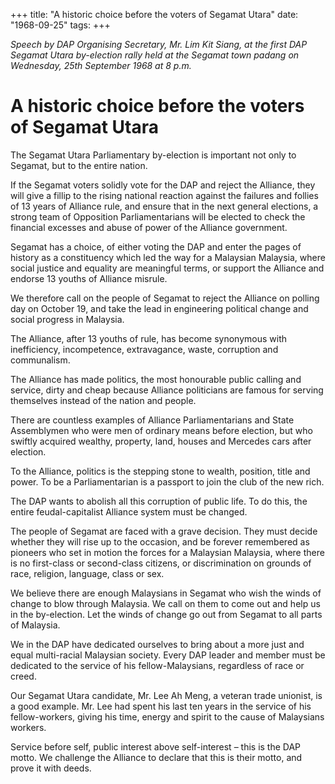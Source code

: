 +++ 
title: "A historic choice before the voters of Segamat Utara"
date: "1968-09-25"
tags:
+++

_Speech by DAP Organising Secretary, Mr. Lim Kit Siang, at the first DAP Segamat Utara by-election rally held at the Segamat town padang on Wednesday, 25th September 1968 at 8 p.m._

# A historic choice before the voters of Segamat Utara

The Segamat Utara Parliamentary by-election is important not only to Segamat, but to the entire nation.

If the Segamat voters solidly vote for the DAP and reject the Alliance, they will give a fillip to the rising national reaction against the failures and follies of 13 years of Alliance rule, and ensure that in the next general elections, a strong team of Opposition Parliamentarians will be elected to check the financial excesses and abuse of power of the Alliance government.</u>

Segamat has a choice, of either voting the DAP and enter the pages of history as a constituency which led the way for a Malaysian Malaysia, where social justice and equality are meaningful terms, or support the Alliance and endorse 13 youths of Alliance misrule.

We therefore call on the people of Segamat to reject the Alliance on polling day on October 19, and take the lead in engineering political change and social progress in Malaysia.

The Alliance, after 13 youths of rule, has become synonymous with inefficiency, incompetence, extravagance, waste, corruption and communalism.

The Alliance has made politics, the most honourable public calling and service, dirty and cheap because Alliance politicians are famous for serving themselves instead of the nation and people.

There are countless examples of Alliance Parliamentarians and State Assemblymen who were men of ordinary means before election, but who swiftly acquired wealthy, property, land, houses and Mercedes cars after election.

To the Alliance, politics is the stepping stone to wealth, position, title and power. To be a Parliamentarian is a passport to join the club of the new rich.

The DAP wants to abolish all this corruption of public life. To do this, the entire feudal-capitalist Alliance system must be changed.

The people of Segamat are faced with a grave decision. They must decide whether they will rise up to the occasion, and be forever remembered as pioneers who set in motion the forces for a Malaysian Malaysia, where there is no first-class or second-class citizens, or discrimination on grounds of race, religion, language, class or sex.

We believe there are enough Malaysians in Segamat who wish the winds of change to blow through Malaysia. We call on them to come out and help us in the by-election. Let the winds of change go out from Segamat to all parts of Malaysia.

We in the DAP have dedicated ourselves to bring about a more just and equal multi-racial Malaysian society. Every DAP leader and member must be dedicated to the service of his fellow-Malaysians, regardless of race or creed.

Our Segamat Utara candidate, Mr. Lee Ah Meng, a veteran trade unionist, is a good example. Mr. Lee had spent his last ten years in the service of his fellow-workers, giving his time, energy and spirit to the cause of Malaysians workers.

Service before self, public interest above self-interest – this is the DAP motto. We challenge the Alliance to declare that this is their motto, and prove it with deeds.
 
